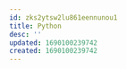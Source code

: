```yaml
---
id: zks2ytsw2lu861eennunou1
title: Python
desc: ''
updated: 1690100239742
created: 1690100239742
---
```

